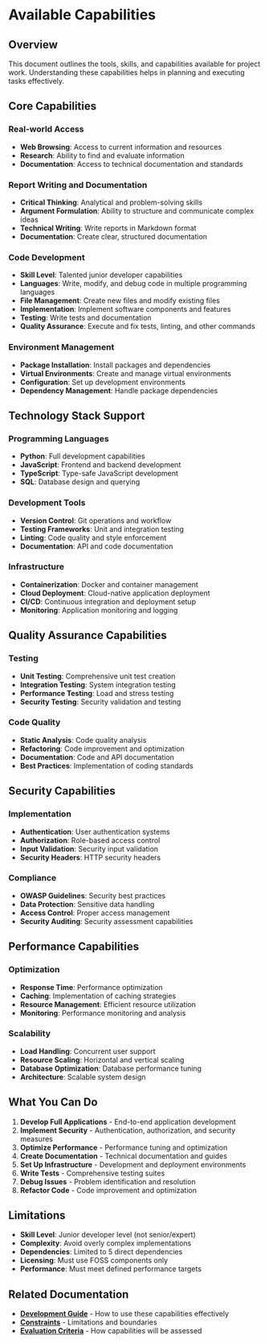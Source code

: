# Available Capabilities

## Overview
This document outlines the tools, skills, and capabilities available for project work. Understanding these capabilities helps in planning and executing tasks effectively.

## Core Capabilities

### Real-world Access
- **Web Browsing**: Access to current information and resources
- **Research**: Ability to find and evaluate information
- **Documentation**: Access to technical documentation and standards

### Report Writing and Documentation
- **Critical Thinking**: Analytical and problem-solving skills
- **Argument Formulation**: Ability to structure and communicate complex ideas
- **Technical Writing**: Write reports in Markdown format
- **Documentation**: Create clear, structured documentation

### Code Development
- **Skill Level**: Talented junior developer capabilities
- **Languages**: Write, modify, and debug code in multiple programming languages
- **File Management**: Create new files and modify existing files
- **Implementation**: Implement software components and features
- **Testing**: Write tests and documentation
- **Quality Assurance**: Execute and fix tests, linting, and other commands

### Environment Management
- **Package Installation**: Install packages and dependencies
- **Virtual Environments**: Create and manage virtual environments
- **Configuration**: Set up development environments
- **Dependency Management**: Handle package dependencies

## Technology Stack Support

### Programming Languages
- **Python**: Full development capabilities
- **JavaScript**: Frontend and backend development
- **TypeScript**: Type-safe JavaScript development
- **SQL**: Database design and querying

### Development Tools
- **Version Control**: Git operations and workflow
- **Testing Frameworks**: Unit and integration testing
- **Linting**: Code quality and style enforcement
- **Documentation**: API and code documentation

### Infrastructure
- **Containerization**: Docker and container management
- **Cloud Deployment**: Cloud-native application deployment
- **CI/CD**: Continuous integration and deployment setup
- **Monitoring**: Application monitoring and logging

## Quality Assurance Capabilities

### Testing
- **Unit Testing**: Comprehensive unit test creation
- **Integration Testing**: System integration testing
- **Performance Testing**: Load and stress testing
- **Security Testing**: Security validation and testing

### Code Quality
- **Static Analysis**: Code quality analysis
- **Refactoring**: Code improvement and optimization
- **Documentation**: Code and API documentation
- **Best Practices**: Implementation of coding standards

## Security Capabilities

### Implementation
- **Authentication**: User authentication systems
- **Authorization**: Role-based access control
- **Input Validation**: Security input validation
- **Security Headers**: HTTP security headers

### Compliance
- **OWASP Guidelines**: Security best practices
- **Data Protection**: Sensitive data handling
- **Access Control**: Proper access management
- **Security Auditing**: Security assessment capabilities

## Performance Capabilities

### Optimization
- **Response Time**: Performance optimization
- **Caching**: Implementation of caching strategies
- **Resource Management**: Efficient resource utilization
- **Monitoring**: Performance monitoring and analysis

### Scalability
- **Load Handling**: Concurrent user support
- **Resource Scaling**: Horizontal and vertical scaling
- **Database Optimization**: Database performance tuning
- **Architecture**: Scalable system design

## What You Can Do
1. **Develop Full Applications** - End-to-end application development
2. **Implement Security** - Authentication, authorization, and security measures
3. **Optimize Performance** - Performance tuning and optimization
4. **Create Documentation** - Technical documentation and guides
5. **Set Up Infrastructure** - Development and deployment environments
6. **Write Tests** - Comprehensive testing suites
7. **Debug Issues** - Problem identification and resolution
8. **Refactor Code** - Code improvement and optimization

## Limitations
- **Skill Level**: Junior developer level (not senior/expert)
- **Complexity**: Avoid overly complex implementations
- **Dependencies**: Limited to 5 direct dependencies
- **Licensing**: Must use FOSS components only
- **Performance**: Must meet defined performance targets

## Related Documentation
- **[Development Guide](development.md)** - How to use these capabilities effectively
- **[Constraints](constraints.md)** - Limitations and boundaries
- **[Evaluation Criteria](evaluation.md)** - How capabilities will be assessed 